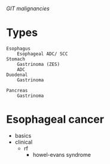###### GIT malignancies

# Types
    Esophagus
        Esophageal ADC/ SCC
    Stomach
        Gastrinoma (ZES)
        ADC
    Duodenal
        Gastrinoma

    Pancreas
        Gastrinoma 




# Esophageal cancer
- basics
- clinical
    + rf
        * howel-evans syndrome


